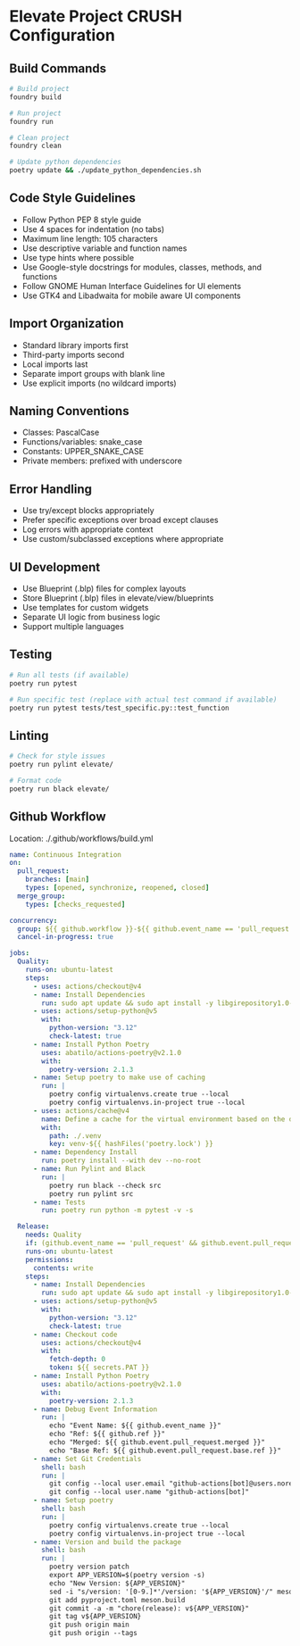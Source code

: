 # Elevate Project CRUSH Configuration

## Build Commands
```bash
# Build project
foundry build

# Run project
foundry run

# Clean project
foundry clean

# Update python dependencies
poetry update && ./update_python_dependencies.sh
```

## Code Style Guidelines
- Follow Python PEP 8 style guide
- Use 4 spaces for indentation (no tabs)
- Maximum line length: 105 characters
- Use descriptive variable and function names
- Use type hints where possible
- Use Google-style docstrings for modules, classes, methods, and functions
- Follow GNOME Human Interface Guidelines for UI elements
- Use GTK4 and Libadwaita for mobile aware UI components

## Import Organization
- Standard library imports first
- Third-party imports second
- Local imports last
- Separate import groups with blank line
- Use explicit imports (no wildcard imports)

## Naming Conventions
- Classes: PascalCase
- Functions/variables: snake_case
- Constants: UPPER_SNAKE_CASE
- Private members: prefixed with underscore

## Error Handling
- Use try/except blocks appropriately
- Prefer specific exceptions over broad except clauses
- Log errors with appropriate context
- Use custom/subclassed exceptions where appropriate

## UI Development
- Use Blueprint (.blp) files for complex layouts
- Store Blueprint (.blp) files in elevate/view/blueprints
- Use templates for custom widgets
- Separate UI logic from business logic
- Support multiple languages

## Testing
```bash
# Run all tests (if available)
poetry run pytest

# Run specific test (replace with actual test command if available)
poetry run pytest tests/test_specific.py::test_function
```

## Linting
```bash
# Check for style issues
poetry run pylint elevate/

# Format code
poetry run black elevate/
```

## Github Workflow
Location: ./.github/workflows/build.yml

```yaml
name: Continuous Integration
on:
  pull_request:
    branches: [main]
    types: [opened, synchronize, reopened, closed]
  merge_group:
    types: [checks_requested]

concurrency:
  group: ${{ github.workflow }}-${{ github.event_name == 'pull_request' && github.event.pull_request.head.sha || github.ref }}
  cancel-in-progress: true

jobs:
  Quality:
    runs-on: ubuntu-latest
    steps:
      - uses: actions/checkout@v4
      - name: Install Dependencies
        run: sudo apt update && sudo apt install -y libgirepository1.0-dev libgirepository-2.0-dev gcc libcairo2-dev pkg-config python3-dev gir1.2-gtk-4.0
      - uses: actions/setup-python@v5
        with:
          python-version: "3.12"
          check-latest: true
      - name: Install Python Poetry
        uses: abatilo/actions-poetry@v2.1.0
        with:
          poetry-version: 2.1.3
      - name: Setup poetry to make use of caching
        run: |
          poetry config virtualenvs.create true --local
          poetry config virtualenvs.in-project true --local
      - uses: actions/cache@v4
        name: Define a cache for the virtual environment based on the dependencies lock file
        with:
          path: ./.venv
          key: venv-${{ hashFiles('poetry.lock') }}
      - name: Dependency Install
        run: poetry install --with dev --no-root
      - name: Run Pylint and Black
        run: |
          poetry run black --check src
          poetry run pylint src
      - name: Tests
        run: poetry run python -m pytest -v -s

  Release:
    needs: Quality
    if: (github.event_name == 'pull_request' && github.event.pull_request.merged == true && github.event.pull_request.base.ref == 'main') || (github.event_name == 'merge_group')
    runs-on: ubuntu-latest
    permissions:
      contents: write
    steps:
      - name: Install Dependencies
        run: sudo apt update && sudo apt install -y libgirepository1.0-dev libgirepository-2.0-dev gcc libcairo2-dev pkg-config python3-dev gir1.2-gtk-4.0
      - uses: actions/setup-python@v5
        with:
          python-version: "3.12"
          check-latest: true
      - name: Checkout code
        uses: actions/checkout@v4
        with:
          fetch-depth: 0
          token: ${{ secrets.PAT }}
      - name: Install Python Poetry
        uses: abatilo/actions-poetry@v2.1.0
        with:
          poetry-version: 2.1.3
      - name: Debug Event Information
        run: |
          echo "Event Name: ${{ github.event_name }}"
          echo "Ref: ${{ github.ref }}"
          echo "Merged: ${{ github.event.pull_request.merged }}"
          echo "Base Ref: ${{ github.event.pull_request.base.ref }}"
      - name: Set Git Credentials
        shell: bash
        run: |
          git config --local user.email "github-actions[bot]@users.noreply.github.com"
          git config --local user.name "github-actions[bot]"
      - name: Setup poetry
        shell: bash
        run: |
          poetry config virtualenvs.create true --local
          poetry config virtualenvs.in-project true --local
      - name: Version and build the package
        shell: bash
        run: |
          poetry version patch
          export APP_VERSION=$(poetry version -s)
          echo "New Version: ${APP_VERSION}"
          sed -i "s/version: '[0-9.]*'/version: '${APP_VERSION}'/" meson.build
          git add pyproject.toml meson.build
          git commit -a -m "chore(release): v${APP_VERSION}"
          git tag v${APP_VERSION}
          git push origin main
          git push origin --tags
```
